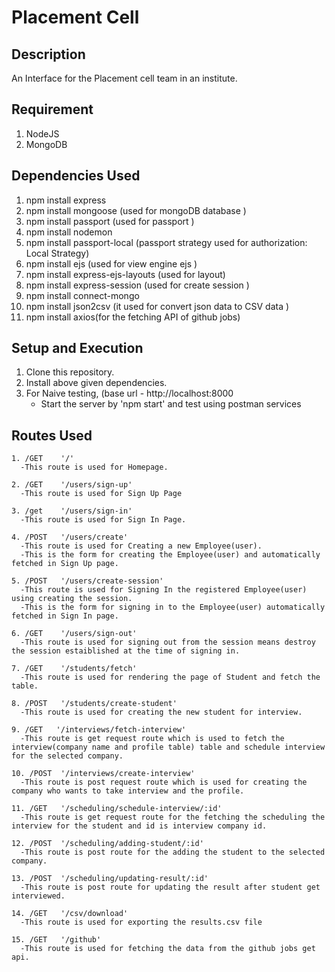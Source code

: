 # Placement Cell

## Description
An Interface for the Placement cell team in an institute.

## Requirement
1. NodeJS
2. MongoDB


## Dependencies Used 
1. npm install express  
2. npm install mongoose (used for mongoDB database )
3. npm install passport (used for passport )
4. npm install nodemon  
5. npm install passport-local (passport strategy used for authorization: Local Strategy)
6. npm install ejs (used for view engine ejs )
7. npm install express-ejs-layouts (used for layout)
8. npm install express-session (used for create session )
9. npm install connect-mongo 
10. npm install json2csv (it used for convert json data to CSV data )
11. npm install axios(for the fetching API of github jobs)


## Setup and Execution
1. Clone this repository.
2. Install above given dependencies.
3. For Naive testing, (base url - http://localhost:8000
   - Start the server by 'npm start' and test using postman services

## Routes Used
```
1. /GET    '/'
  -This route is used for Homepage.
  
2. /GET    '/users/sign-up'
  -This route is used for Sign Up Page

3. /get    '/users/sign-in'
  -This route is used for Sign In Page.
  
4. /POST   '/users/create'
  -This route is used for Creating a new Employee(user).
  -This is the form for creating the Employee(user) and automatically fetched in Sign Up page.

5. /POST   '/users/create-session'
  -This route is used for Signing In the registered Employee(user) using creating the session.
  -This is the form for signing in to the Employee(user) automatically fetched in Sign In page. 
  
6. /GET    '/users/sign-out'
  -This route is used for signing out from the session means destroy the session estaiblished at the time of signing in.
  
7. /GET    '/students/fetch'
  -This route is used for rendering the page of Student and fetch the table.
  
8. /POST   '/students/create-student'
  -This route is used for creating the new student for interview.
  
9. /GET   '/interviews/fetch-interview'
  -This route is get request route which is used to fetch the interview(company name and profile table) table and schedule interview for the selected company.
  
10. /POST  '/interviews/create-interview'
  -This route is post request route which is used for creating the company who wants to take interview and the profile.
  
11. /GET   '/scheduling/schedule-interview/:id'
  -This route is get request route for the fetching the scheduling the interview for the student and id is interview company id.
  
12. /POST  '/scheduling/adding-student/:id'
  -This route is post route for the adding the student to the selected company.

13. /POST  '/scheduling/updating-result/:id'
  -This route is post route for updating the result after student get interviewed.
  
14. /GET   '/csv/download'
  -This route is used for exporting the results.csv file
  
15. /GET   '/github'
  -This route is used for fetching the data from the github jobs get api.
```


